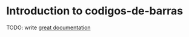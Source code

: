 # Introduction to codigos-de-barras

TODO: write [great documentation](http://jacobian.org/writing/what-to-write/)
